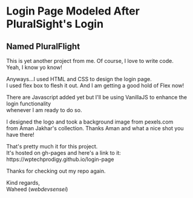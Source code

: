 <h1>Login Page Modeled After PluralSight's Login</h1>

<h2>Named PluralFlight</h2>

This is yet another project from me. Of course, I love to write code. <br>
Yeah, I know yo know!

<p>Anyways...I used HTML and CSS to design the login page.<br>
I used flex box to flesh it out. And I am getting a good hold of Flex now!</p>

<p>There are Javascript added yet but I'll be using VanillaJS to enhance the login functionality<br>
whenever I am ready to do so.</p>

<p>I designed the logo and took a background image from pexels.com<br>
from Aman Jakhar's collection. Thanks Aman and what a nice shot you have there!</p>

<p>That's pretty much it for this project.<br>
It's hosted on gh-pages and here's a link to it:<br>
https://wptechprodigy.github.io/login-page</p>

<p>Thanks for checking out my repo again.</p>

<p>Kind regards,<br>
Waheed (<em>webdevsensei</em>)</p>
